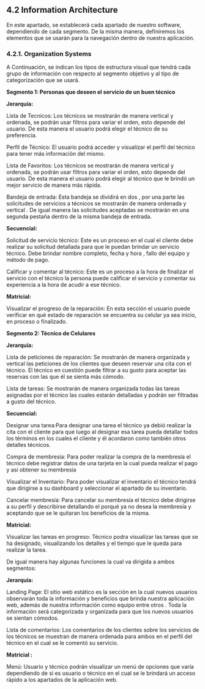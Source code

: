 ## 4.2 Information Architecture

En este apartado, se establecerá cada apartado de nuestro software, dependiendo de cada segmento. De la misma manera, definiremos los elementos que se usarán para la navegación dentro de nuestra aplicación.

### 4.2.1. Organization Systems

A Continuación, se indican los tipos de estructura visual que tendrá cada grupo de información con respecto al segmento objetivo y al tipo de categorización que se usará.



**Segmento 1: Personas que deseen el servicio de un buen técnico**

**Jerarquía:**

Lista de Tecnicos: Los técnicos se mostrarán de manera vertical y ordenada, se podrán usar filtros  para variar el orden, esto depende del usuario. De esta manera el usuario podrá elegir el técnico de su preferencia.

Perfil de Técnico: El usuario podrá acceder y visualizar el perfil del técnico para tener más información del mismo.


Lista de Favoritos: Los técnicos se mostrarán de manera vertical y ordenada, se podrán usar filtros  para variar el orden, esto depende del usuario. De esta manera el usuario podrá elegir al técnico que le brindó un mejor servicio de manera más rápida.


Bandeja de entrada: Esta bandeja se dividirá en dos , por una parte las solicitudes de servicios a técnicos se mostrarán  de manera ordenada y vertical . De igual manera las solicitudes aceptadas se mostrarán en una segunda pestaña dentro de la misma bandeja de entrada.

**Secuencial:**

Solicitud de servicio técnico: Este es un proceso en el cual el cliente debe realizar su solicitud detallada para que le puedan brindar un servicio técnico. Debe brindar nombre completo, fecha y hora , fallo del equipo y método de pago.

Calificar y comentar al técnico: Este es un proceso a la hora de finalizar el servicio con el técnico la persona puede calificar el servicio y comentar su experiencia a la hora de acudir a ese técnico.


**Matricial:**

Visualizar el progreso de la reparación:  En esta sección el usuario puede verificar en qué estado de reparación se encuentra su celular ya sea inicio, en proceso o finalizado.


**Segmento 2: Técnico de Celulares**

**Jerarquía:**

Lista de peticiones de reparación:  Se mostrarán de manera organizada y vertical las peticiones de los clientes que deseen reservar una cita con el técnico. El técnico en cuestión puede filtrar a su gusto para aceptar las reservas con las que él se sienta más cómodo.

Lista de tareas: Se mostrarán de manera organizada todas las tareas asignadas  por el técnico las cuales estarán detalladas y podrán ser filtradas a gusto del técnico.

**Secuencial:**

Designar una tarea:Para designar una tarea el técnico  ya debió realizar la cita con el cliente para que luego al designar esa tarea pueda detallar todos los términos en los cuales el cliente y él acordaron como también otros detalles técnicos.

Compra de membresia: Para poder realizar la compra de la membresía el técnico debe registrar datos de una tarjeta en la cual pueda realizar el pago y así obtener su membresía

Visualizar el Inventario: Para poder visualizar el inventario el técnico tendrá que dirigirse a su dashboard y seleccionar el apartado de su inventario.

Cancelar membresía: Para cancelar su membresía el técnico debe dirigirse a su perfil y describirse detallando el porqué ya no desea la membresía y aceptando que se le quitaran los beneficios de la misma.

**Matricial:**

Visualizar las tareas en progreso: Técnico podra visualizar las tareas que se ha designado, visualizando los detalles y el tiempo que le queda para realizar la tarea.


De igual manera hay algunas funciones la cual va dirigida a ambos segmentos:

**Jerarquía:**

Landing Page: El sitio web estático es la sección en la cual nuevos usuarios observarán toda la información y beneficios que brinda nuestra aplicación web, además de nuestra información como equipo entre otros .  Toda la información será categorizada y organizada para que los nuevos usuarios se sientan cómodos.

Lista de comentarios: Los comentarios de los clientes sobre los servicios de los técnicos  se muestran de manera ordenada para ambos en el perfil del técnico en el cual se le comentó su servicio.

**Matricial :**

Menú: Usuario y técnico podrán visualizar un menú de opciones que varía dependiendo de si es usuario o técnico en el cual se le brindará un acceso rápido a los apartados de la aplicación web.

